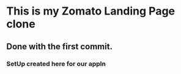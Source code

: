 # This is my Zomato Landing Page clone

## Done with the first commit.

### SetUp created here for our appln